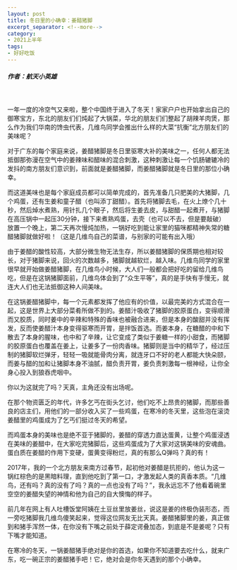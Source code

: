 ```yaml
---
layout: post
title: 冬日里的小确幸：姜醋猪脚
excerpt_separator: <!--more-->
category: 
- 2021上半年
tags:
- 好好吃饭
---
```


##### 作者：航天小英雄

<br>

一年一度的冷空气又来啦，整个中国终于进入了冬天！家家户户也开始拿出自己的御寒宝方，东北的朋友们们炖起了大锅菜，华北的朋友们们整起了胡辣羊肉煲，那么作为我们华南的馋虫代表，几维鸟同学会推出什么样的大菜“抗衡”北方朋友们的美味呢？

对于广东的每个家庭来说，姜醋猪脚是冬日里驱寒大补的美味之一，任何人都无法抵御那弥漫在空气中的姜辣味和醋味的混合刺激，这种刺激让每一个饥肠辘辘冷的发抖的南方朋友们意识到，前面就是姜醋猪脚，而姜醋猪脚就是冬日里的那位小确幸。

而这道美味也是每个家庭成员都可以简单完成的，首先准备几只肥美的大猪脚，几个鸡蛋，还有生姜和童子醋（也叫添丁甜醋）。首先将猪脚去毛，在火上燎个几十秒，然后焯水煮熟，用针扎几个眼子，然后将生姜去皮，与甜醋一起煮开，与猪脚在高压锅中一起压30分钟，接下来煮熟鸡蛋，去壳（也可以不去，但是要敲破）放置一个晚上，第二天再次慢炖加热，一锅好吃到能让家里的猫咪都精神失常的糖醋猪脚就做好啦！（这是几维鸟自己的菜谱，与别家的可能有出入哦）

由于姜醋的酸性较高，大部分微生物无法生存，所以姜醋猪脚的保质期也相对较长，对于猪脚来说，回火的次数越多，猪脚就越软烂，越入味。几维鸟同学的家里很早就开始做姜醋猪脚，在几维鸟小时候，大人们一般都会把好吃的留给几维鸟吃，但是在这锅猪脚面前，几维鸟体会到了“众生平等”，真的是手快有手慢无，就连大人们也无法抵御这种人间美味。

在这锅姜醋猪脚中，每一个元素都发挥了他应有的价值，以最完美的方式混合在一起，这是世界上大部分菜肴所做不到的。姜醋汁吸收了猪脚的胶原蛋白，变得顺滑而又胶质，同时姜中的辛辣和特殊的香味也被融合进来，但是本身的酸甜并没有挥发，反而使姜醋汁本身变得驱寒而开胃，是拌饭首选。而姜本身，在糖醋的中和下散去了本身的腥味，也中和了辛辣，让它变成了类似于姜糖一样的小甜食，而猪脚的胶原蛋白也覆盖在姜上，让姜多了一份肉香味。猪脚则是当中的精华了，经过压制的猪脚软烂弹牙，轻轻一吸就能骨肉分离，就连牙口不好的老人都能大快朵颐，而姜与醋的加和让猪脚本身不油腻，醋负责开胃，姜负责刺激每一根神经，让你全身心投入到狼吞虎咽中。

你以为这就完了吗？天真，主角还没有出场呢。

在那个物资匮乏的年代，许多乞丐在街头乞讨，他们吃不上昂贵的猪脚，而那些善良的店主们，用他们的一部分收入买了一些鸡蛋，在寒冷的冬天里，这些泡在滚烫姜醋里的鸡蛋成为了乞丐们挺过冬天的希望。

而鸡蛋本身的美味也是绝不亚于猪脚的，姜醋的穿透力直达蛋黄，让整个鸡蛋浸透在美味的姜醋中，在大家吃完猪脚后，这些鸡蛋成为了大家对这锅美味的安魂曲。蛋白质在姜醋的作用下变硬，蛋黄变得粉烂，真的有那么Q弹吗？真的有！

2017年，我的一个北方朋友来南方过春节，起初他对姜醋是抗拒的，他认为这一锅红棕色的是黑暗料理，直到他吃到了第一口，才激发起人类的真香本质。“几维鸟，还有吗？真的没有了吗？真的一点也没有了吗？”，我永远忘不了他看着碗里空空的姜醋失望的神情和他为自己的自大懊悔的样子。

前几年在网上有人吐槽饭堂阿姨在土豆丝里放姜丝，说这是姜的终极伪装形态，而一旁吃猪脚我几维鸟傻笑起来，觉得这位网友无比天真。姜醋猪脚里的姜，真正做到和猪手浑然一体，在你没有下嘴之前处于薛定谔叠加态，到底是不是姜呢？只有下嘴才能知道。

在寒冷的冬天，一锅姜醋猪手绝对是你的首选，如果你不知道要去吃什么，就来广东，吃一碗正宗的姜醋猪手吧！它，绝对会是你冬天遇到的那个小确幸。